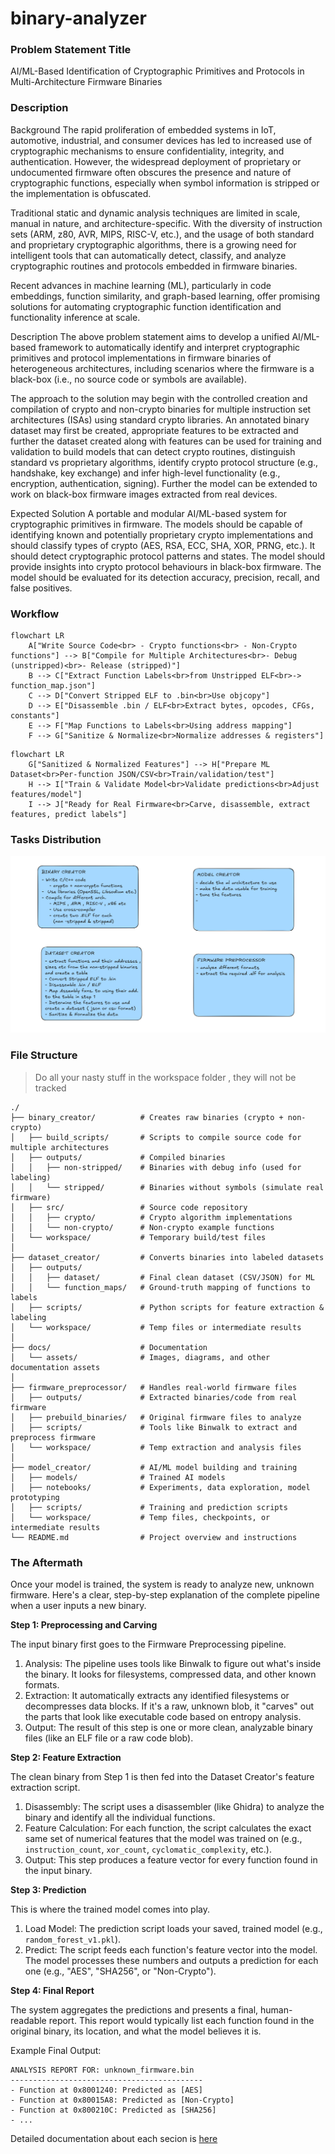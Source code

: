# binary-analyzer

### Problem Statement Title	
AI/ML-Based Identification of Cryptographic Primitives and Protocols in Multi-Architecture Firmware Binaries

### Description

Background
The rapid proliferation of embedded systems in IoT, automotive, industrial, and consumer devices has led to increased use of cryptographic mechanisms to ensure confidentiality, integrity, and authentication. However, the widespread deployment of proprietary or undocumented firmware often obscures the presence and nature of cryptographic functions, especially when symbol information is stripped or the implementation is obfuscated.

Traditional static and dynamic analysis techniques are limited in scale, manual in nature, and architecture-specific. With the diversity of instruction sets (ARM, z80, AVR, MIPS, RISC-V, etc.), and the usage of both standard and proprietary cryptographic algorithms, there is a growing need for intelligent tools that can automatically detect, classify, and analyze cryptographic routines and protocols embedded in firmware binaries.

Recent advances in machine learning (ML), particularly in code embeddings, function similarity, and graph-based learning, offer promising solutions for automating cryptographic function identification and functionality inference at scale.

Description
The above problem statement aims to develop a unified AI/ML-based framework to automatically identify and interpret cryptographic primitives and protocol implementations in firmware binaries of heterogeneous architectures, including scenarios where the firmware is a black-box (i.e., no source code or symbols are available).

The approach to the solution may begin with the controlled creation and compilation of crypto and non-crypto binaries for multiple instruction set architectures (ISAs) using standard crypto libraries. An annotated binary dataset may first be created, appropriate features to be extracted and further the dataset created along with features can be used for training and validation to build models that can detect crypto routines, distinguish standard vs proprietary algorithms, identify crypto protocol structure (e.g., handshake, key exchange) and infer high-level functionality (e.g., encryption, authentication, signing). Further the model can be extended to work on black-box firmware images extracted from real devices.

Expected Solution
A portable and modular AI/ML-based system for cryptographic primitives in firmware. The models should be capable of identifying known and potentially proprietary crypto implementations and should classify types of crypto (AES, RSA, ECC, SHA, XOR, PRNG, etc.). It should detect cryptographic protocol patterns and states. The model should provide insights into crypto protocol behaviours in black-box firmware. The model should be evaluated for its detection accuracy, precision, recall, and false positives.


### Workflow

```mermaid
flowchart LR
    A["Write Source Code<br> - Crypto functions<br> - Non-Crypto functions"] --> B["Compile for Multiple Architectures<br>- Debug (unstripped)<br>- Release (stripped)"]
    B --> C["Extract Function Labels<br>from Unstripped ELF<br>-> function_map.json"]
    C --> D["Convert Stripped ELF to .bin<br>Use objcopy"]
    D --> E["Disassemble .bin / ELF<br>Extract bytes, opcodes, CFGs, constants"]
    E --> F["Map Functions to Labels<br>Using address mapping"]
    F --> G["Sanitize & Normalize<br>Normalize addresses & registers"]
```

```mermaid
flowchart LR
    G["Sanitized & Normalized Features"] --> H["Prepare ML Dataset<br>Per-function JSON/CSV<br>Train/validation/test"]
    H --> I["Train & Validate Model<br>Validate predictions<br>Adjust features/model"]
    I --> J["Ready for Real Firmware<br>Carve, disassemble, extract features, predict labels"]
```

### Tasks Distribution

![alt text](./docs/assets/teams_division.png)


### File Structure

> Do all your nasty stuff in the workspace folder , they will not be tracked

```
./
├── binary_creator/          # Creates raw binaries (crypto + non-crypto)
│   ├── build_scripts/       # Scripts to compile source code for multiple architectures
│   ├── outputs/             # Compiled binaries
│   │   ├── non-stripped/    # Binaries with debug info (used for labeling)
│   │   └── stripped/        # Binaries without symbols (simulate real firmware)
│   ├── src/                 # Source code repository
│   │   ├── crypto/          # Crypto algorithm implementations
│   │   └── non-crypto/      # Non-crypto example functions
│   └── workspace/           # Temporary build/test files
│
├── dataset_creator/         # Converts binaries into labeled datasets
│   ├── outputs/
│   │   ├── dataset/         # Final clean dataset (CSV/JSON) for ML
│   │   └── function_maps/   # Ground-truth mapping of functions to labels
│   ├── scripts/             # Python scripts for feature extraction & labeling
│   └── workspace/           # Temp files or intermediate results
│
├── docs/                    # Documentation
│   └── assets/              # Images, diagrams, and other documentation assets
│    
├── firmware_preprocessor/   # Handles real-world firmware files
│   ├── outputs/             # Extracted binaries/code from real firmware
│   ├── prebuild_binaries/   # Original firmware files to analyze
│   ├── scripts/             # Tools like Binwalk to extract and preprocess firmware
│   └── workspace/           # Temp extraction and analysis files
│
├── model_creator/           # AI/ML model building and training
│   ├── models/              # Trained AI models
│   ├── notebooks/           # Experiments, data exploration, model prototyping
│   ├── scripts/             # Training and prediction scripts
│   └── workspace/           # Temp files, checkpoints, or intermediate results
└── README.md                # Project overview and instructions
```

### The Aftermath

Once your model is trained, the system is ready to analyze new, unknown firmware. Here's a clear, step-by-step explanation of the complete pipeline when a user inputs a new binary.

**Step 1: Preprocessing and Carving**

The input binary first goes to the Firmware Preprocessing pipeline.

1. Analysis: The pipeline uses tools like Binwalk to figure out what's inside the binary. It looks for filesystems, compressed data, and other known formats.
2. Extraction: It automatically extracts any identified filesystems or decompresses data blocks. If it's a raw, unknown blob, it "carves" out the parts that look like executable code based on entropy analysis.
3. Output: The result of this step is one or more clean, analyzable binary files (like an ELF file or a raw code blob).

**Step 2: Feature Extraction**

The clean binary from Step 1 is then fed into the Dataset Creator's feature extraction script.

1. Disassembly: The script uses a disassembler (like Ghidra) to analyze the binary and identify all the individual functions.
2. Feature Calculation: For each function, the script calculates the exact same set of numerical features that the model was trained on (e.g., `instruction_count`, `xor_count`, `cyclomatic_complexity`, etc.).
3. Output: This step produces a feature vector for every function found in the input binary.

**Step 3: Prediction**

This is where the trained model comes into play.

1. Load Model: The prediction script loads your saved, trained model (e.g., `random_forest_v1.pkl`).
2. Predict: The script feeds each function's feature vector into the model. The model processes these numbers and outputs a prediction for each one (e.g., "AES", "SHA256", or "Non-Crypto").


**Step 4: Final Report**

The system aggregates the predictions and presents a final, human-readable report. This report would typically list each function found in the original binary, its location, and what the model believes it is.

Example Final Output:

```
ANALYSIS REPORT FOR: unknown_firmware.bin
-------------------------------------------
- Function at 0x8001240: Predicted as [AES]
- Function at 0x80015A8: Predicted as [Non-Crypto]
- Function at 0x800210C: Predicted as [SHA256]
- ...
```


Detailed documentation about each secion is [here](/docs/index.md)